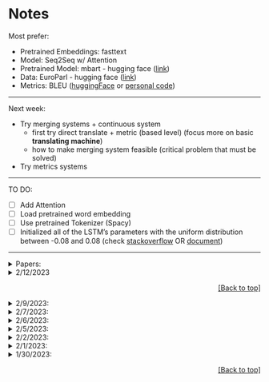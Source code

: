 # Notes

Most prefer:
* Pretrained Embeddings: fasttext
* Model: Seq2Seq w/ Attention
* Pretrained Model: mbart - hugging face ([link]())
* Data: EuroParl - hugging face ([link](https://huggingface.co/datasets/europarl_bilingual))
* Metrics: BLEU ([huggingFace](https://huggingface.co/spaces/evaluate-metric/bleu) or [personal code](https://github.com/ymoslem/MT-Evaluation/blob/main/BLEU/compute-bleu.py))

---
Next week:
* Try merging systems + continuous system
    * first try direct translate + metric (based level) (focus more on basic **translating machine**)
    * how to make merging system feasible (critical problem that must be solved)
* Try metrics systems
---

TO DO:
* [ ] Add Attention
* [ ] Load pretrained word embedding
* [ ] Use pretrained Tokenizer (Spacy)
* [ ] Initialized all of the LSTM’s parameters with the uniform distribution between -0.08 and 0.08 (check [stackoverflow](https://stackoverflow.com/questions/55276504/different-methods-for-initializing-embedding-layer-weights-in-pytorch) OR [document](https://pytorch.org/docs/stable/nn.init.html_))
---

<details>
<summary>Papers:</summary>

* Papers:
  * [A Comparison of Pivot Methods for Phrase-based Statistical Machine Translation](https://aclanthology.org/N07-1061.pdf) (new)
    * Direct > Phrase-based > Sentence-based
  * [Sequence to Sequence Learning with Neural Networks](https://proceedings.neurips.cc/paper/2014/file/a14ac55a4f27472c5d894ec1c3c743d2-Paper.pdf)
  * [First Steps towards Multi-Engine Machine Translation](https://aclanthology.org/W05-0828.pdf)
  * [Improving Cross Language Retrieval with Triangulated Translation](http://ccc.inaoep.mx/~villasen/bib/SIGIR2001.pdf)
  * [COMPUTING CONSENSUS TRANSLATION FROM MULTIPLE MACHINE TRANSLATION SYSTEMS](https://citeseerx.ist.psu.edu/document?repid=rep1&type=pdf&doi=c711516db4ef2e9c86234f3dc9d2bff11b3d96f6)
  * [A Comparison of Pivot Methods for Phrase-based Statistical Machine](https://aclanthology.org/N07-1061.pdf)
  * [Enhancing scarce-resource language translation through pivot combinations](https://aclanthology.org/I11-1154.pdf)


  * Pre/Post padding: [Effects of padding on LSTMs and CNNs](https://arxiv.org/pdf/1903.07288.pdf)
  * Triangulated NMT:
    * [Ensemble Triangulation for Statistical Machine Translation](https://aclanthology.org/I13-1029.pdf) (**very similar: FR - EN**)
    * [Machine Translation by Triangulation: Making Effective Use of Multi-Parallel Corpora](https://aclanthology.org/P07-1092.pdf)
    * [Local lexical adaptation in Machine Translation through triangulation: SMT helping SMT](https://aclanthology.org/C10-1027.pdf)
    * [Revisiting Pivot Language Approach for Machine Translation](https://aclanthology.org/P09-1018.pdf)
  * From mail:
      * [Joint Training for Pivot-based Neural Machine Translation](https://www.ijcai.org/proceedings/2017/0555.pdf) --> how to joint 2 models
      * [Pivot-based Transfer Learning for Neural Machine Translation between Non-English Languages](https://arxiv.org/pdf/1909.09524.pdf)
      * [On the Importance of Pivot Language Selection for Statistical Machine Translation](https://aclanthology.org/N09-2056.pdf )
      * [Pivot Based Language Modeling for Improved Neural Domain Adaptation](https://aclanthology.org/N18-1112.pdf)
      * [Pivot Language Approach for Phrase-Based Statistical Machine Translation](https://www.jstor.org/stable/pdf/30219554.pdf)
  * Another approach:
      * Statistical machine translation
      * Neural machine translation


<p align="right"><a href="#notes">[Back to top]</a></p>

</details>

<details>
<summary>2/12/2023</summary>

* <details>
  <summary>Reverse result by dim</summary>

    ```python
      // create torch tensor
      batch_size = 2
      num_layer = 2
      seq_len = 5
      x = torch.rand(batch_size, num_layer, seq_len).type(torch.float32)
      
      // flip (reverse) by dim
      x_2 = np.flip(x.detach().numpy(), axis=2)
    ```
</details>

<p align="right"><a href="#notes">[Back to top]</a></p>
</details>

<details>
  <summary>2/9/2023:</summary>
* Train on smaller part of dataset --> go larger later
</details>

<details>
  <summary>2/7/2023:</summary>

* Modify model (tested on en-fra), visit [My_work_2.ipynb](../My_work_2.ipynb):
  * seq_len=128
  * reverse input seq
  * Best: loss = 2.0569 after 20 epochs on eng-fra.txt (10m30s/ep)
* Dataset:
  * Redo as dict instead of huggingface's dataset type

<p align="right"><a href="#notes">[Back to top]</a></p>
</details>


<details>
  <summary>2/6/2023:</summary>

* Save dataset, etc. w/ Pickle: check [data-note.md](../data/data-note.md)

* Update train_log: added to `utiles/util.py`

* Data EDA:
    * Length: Most sentences have length of < 128 words/sent and >=5words/sent (for 3 pairs En-Fr, De-En, De-Fr w/ pkl files on Drive quan.nh) ----> only use sentences has less than 128 words (128 can be changed based on result of Tokenizer - it can be 100, then pad to 128) ----> reduce computational cost:
        * Result:

        ![Eng sent length](en-sent-len.png)
        ![Fre sent length](fr-sent-len.png)
        
        * Code: added to `utils/util.py`

<p align="right"><a href="#notes">[Back to top]</a></p>
</details>

<details>
  <summary>2/5/2023:</summary>

* Tutorial:
    * [Pytorch Seq2Seq Tutorial for Machine Translation](https://www.youtube.com/watch?v=EoGUlvhRYpk) ---> [Pytorch Seq2Seq with Attention for Machine Translation](https://www.youtube.com/watch?v=sQUqQddQtB4)
* Tokenizer:
    * Spacy ([spacy.io](https://spacy.io/usage/models))
    * NLTK ([StackOverflow](https://stackoverflow.com/questions/15111183/what-languages-are-supported-for-nltk-word-tokenize-and-nltk-pos-tag))
* Add embeddings to nn.Embedding ([Medium](https://medium.com/@martinpella/how-to-use-pre-trained-word-embeddings-in-pytorch-71ca59249f76) OR [StackOverflow](https://stackoverflow.com/questions/49710537/pytorch-gensim-how-do-i-load-pre-trained-word-embeddings/49802495#49802495) OR [androidkt.com](https://androidkt.com/pre-train-word-embedding-in-pytorch/))

<p align="right"><a href="#notes">[Back to top]</a></p>
</details>


<details>
  <summary>2/2/2023:</summary>

* Word embeddings:
    * [fasttext: multi-lingual word vectors](https://fasttext.cc/docs/en/crawl-vectors.html) or [Github](https://github.com/facebookresearch/fastText/tree/master)
    * [Fb MUSE: Multilingual Unsupervised and Supervised Embeddings](https://github.com/facebookresearch/MUSE#multilingual-word-embeddings)
* Model:
    * [OpenNMT-py (Github)](https://github.com/OpenNMT/OpenNMT-py) (designed to be research friendly to try out new ideas in translation)
        * -> [Tutorial](https://github.com/ymoslem/OpenNMT-Tutorial)
* Metric: BLEU: [huggingFace](https://huggingface.co/spaces/evaluate-metric/bleu) OR [ymoslem/MT-Evaluation (Github)](https://github.com/ymoslem/MT-Evaluation/blob/main/BLEU/compute-bleu.py)

<p align="right"><a href="#notes">[Back to top]</a></p>
</details>

      

<details>
  <summary>2/1/2023:</summary>

* [simple Seq2Seq w/ Attention (Pytorch)](https://github.com/graykode/nlp-tutorial)
* Choosing languages: Romanic (French, Italian, Spanish, Portuguese, Romanian), Germanic (English, Dutch, German, Danish, Swedish) ([europarl group](https://www.statmt.org/europarl/))

<p align="right"><a href="#notes">[Back to top]</a></p>
</details>




<details>
  <summary>1/30/2023:</summary>

* Dataset: https://huggingface.co/datasets/europarl_bilingual (21 languages) - only has train set, download directly from [Europarl](https://www.statmt.org/europarl/) otherwise. 

* Models:
    * [mbart-large-cc25](https://huggingface.co/facebook/mbart-large-cc25) -> for low-resource languages (e.g. a few thousands to a few millions, up to 15m), using directly or fine-tuning mBART can give better results ([link](https://blog.machinetranslation.io/multilingual-nmt/))
    * [Helsinki-NLP](https://huggingface.co/Helsinki-NLP)
    * List of models by [OpusMT](https://opus.nlpl.eu/Opus-MT/)
    * Most are Transformers, I want to find basic models with RNNs, otherwise, I have to build myself:
        * [Pytorch tutorial Seq2Seq](https://pytorch.org/tutorials/intermediate/seq2seq_translation_tutorial.html#the-seq2seq-model)
        * [Github: pcyin/pytorch_basic_nmt](https://github.com/pcyin/pytorch_basic_nmt)
        * [Github: marumalo/pytorch-seq2seq](https://github.com/marumalo/pytorch-seq2seq)
        * [blog.paperspace.com seq2seq pytorch](https://blog.paperspace.com/seq2seq-translator-pytorch/)
        * [Medium saikrishna4820/lstm-language-translation](https://medium.com/@saikrishna4820/lstm-language-translation-18c076860b23)
        * [TowardsDatScience: how to build an encoder decoder translation model using lstm with python and keras](https://towardsdatascience.com/how-to-build-an-encoder-decoder-translation-model-using-lstm-with-python-and-keras-a31e9d864b9b)
        * Base on this: [Github likarajo/language_translation](https://github.com/likarajo/language_translation)
        * Base on this: [Language Translator (RNN BiDirectional LSTMs and Attention) in Python](https://www.codespeedy.com/language-translator-rnn-bidirectional-lstms-and-attention-in-python/)

<p align="right"><a href="#notes">[Back to top]</a></p>
</details>

<p align="right"><a href="#notes">[Back to top]</a></p>
